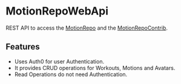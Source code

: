 # MotionRepoWebApi
REST API to access the [MotionRepo](https://github.com/feifel/MotionRepo) and the [MotionRepoContrib](https://github.com/feifel/MotionRepoContrib).

## Features
- Uses Auth0 for user Authentication.
- It provides CRUD operations for Workouts, Motions and Avatars.
- Read Operations do not need Authentication.